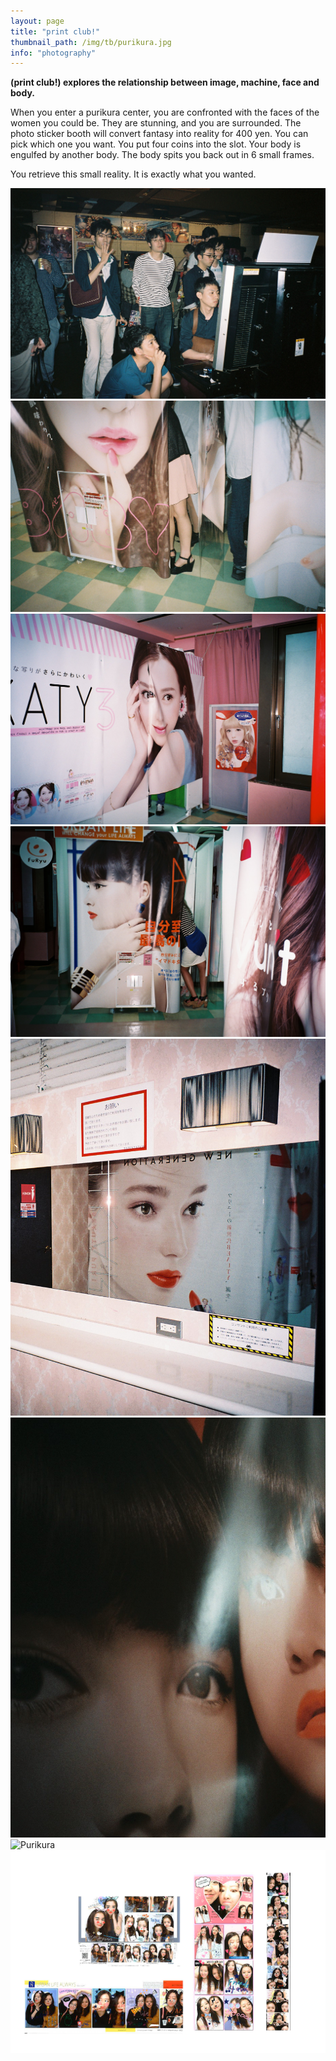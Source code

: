 ```yaml
---
layout: page
title: "print club!"
thumbnail_path: /img/tb/purikura.jpg
info: "photography"
---
```


**(print club!) explores the relationship between image, machine, face and body.**

When you enter a purikura center, you are confronted with the faces of the women you could be. They are stunning, and you are surrounded. The photo sticker booth will convert fantasy into reality for 400 yen. You can pick which one you want. You put four coins into the slot. Your body is engulfed by another body. The body spits you back out in 6 small frames. 

You retrieve this small reality. It is exactly what you wanted.


![Purikura](/img/purikura/FH000015.JPG)
![Purikura](/img/purikura/FH000032.jpg)
![Purikura](/img/purikura/FH010004.jpg)
![Purikura](/img/purikura/FH010007.jpg)
![Purikura](/img/purikura/5.jpg)
![Purikura](/img/purikura/6.jpg)
![Purikura](/img/purikura/7.png)
![Purikura](/img/purikura/strips.png)






